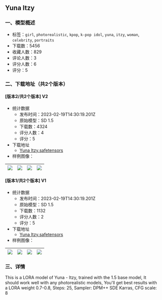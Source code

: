 ## Yuna Itzy
### 一、模型概述

- 标签：`girl`, `photorealistic`, `kpop`, `k-pop idol`, `yuna`, `itzy`, `woman`, `celebrity`, `portraits`
- 下载数：5456
- 收藏人数：829
- 评论人数：3
- 评分人数：6
- 评分：5

### 二、下载地址（共2个版本）

#### [版本2/共2个版本] V2

- 统计数据
  - 发布时间：2023-02-19T14:30:19.201Z
  - 原始模型：SD 1.5
  - 下载数：4324
  - 评分人数：4
  - 评分：5
- 下载地址
  - [Yuna Itzy.safetensors](https://civitai.com/api/download/models/12630)
- 样例图像：

| <img src="https://image.civitai.com/xG1nkqKTMzGDvpLrqFT7WA/b35ab74d-dfc6-4c47-446f-f4990229f900/width=450/121872.jpeg" /> | <img src="https://image.civitai.com/xG1nkqKTMzGDvpLrqFT7WA/6be3384d-4bd4-4a2b-4a42-df15b90a2000/width=450/121871.jpeg" /> | <img src="https://image.civitai.com/xG1nkqKTMzGDvpLrqFT7WA/99f7df24-b335-4871-5a70-ba34e782b100/width=450/121870.jpeg" /> | <img src="https://image.civitai.com/xG1nkqKTMzGDvpLrqFT7WA/e0ee01e4-4c4a-4b25-15e7-4f680f941b00/width=450/121869.jpeg" /> |
| ---- | ---- | ---- | ---- |

#### [版本1/共2个版本] V1

- 统计数据
  - 发布时间：2023-02-19T14:30:19.201Z
  - 原始模型：SD 1.5
  - 下载数：1132
  - 评分人数：2
  - 评分：5
- 下载地址
  - [Yuna Itzy.safetensors](https://civitai.com/api/download/models/11879)
- 样例图像：

| <img src="https://image.civitai.com/xG1nkqKTMzGDvpLrqFT7WA/06afd74a-e9f7-4d15-d2dc-91bc8fe67100/width=450/113519.jpeg" /> | <img src="https://image.civitai.com/xG1nkqKTMzGDvpLrqFT7WA/e836b3e7-e512-4d20-54ea-75f4bda37d00/width=450/113524.jpeg" /> | <img src="https://image.civitai.com/xG1nkqKTMzGDvpLrqFT7WA/0925d168-58c3-4fd2-a234-131772a99700/width=450/113523.jpeg" /> | <img src="https://image.civitai.com/xG1nkqKTMzGDvpLrqFT7WA/a2d74934-ec3b-4fbc-8d30-3af50d1c0000/width=450/113522.jpeg" /> |
| ---- | ---- | ---- | ---- |


### 三、详情
<p>This is a LORA model of Yuna - Itzy, trained with the 1.5 base model, It should work well with any photorealistic models, You'll get best results with a LORA weight 0.7-0.8, Steps: 25, Sampler: DPM++ SDE Karras, CFG scale: 8</p>